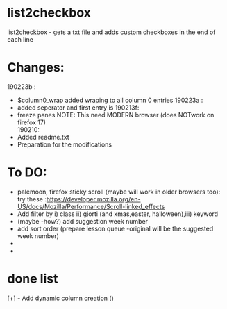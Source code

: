 # list2checkbox
list2checkbox - gets a txt file and adds custom checkboxes in the end of each line


# Changes:

190223b : 
- $column0_wrap  added wraping to all column 0 entries
190223a :
- added seperator and first entry is <B></B>
190213f:
- freeze panes NOTE: This need MODERN browser (does NOTwork on firefox 17)  
190210:
- Added readme.txt
- Preparation for the modifications

# To DO:
- palemoon, firefox sticky scroll (maybe will work in older browsers too): try these :https://developer.mozilla.org/en-US/docs/Mozilla/Performance/Scroll-linked_effects	
- Add filter by i) class ii) giorti (and xmas,easter, halloween),iii) keyword
- (maybe -how?) add suggestion week number
- add sort order (prepare lesson queue -original will be the suggested week number)
- 
- 

# done list
[+] - Add dynamic column creation ()


